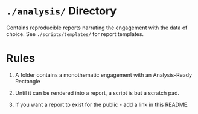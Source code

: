 # `./analysis/` Directory

Contains reproducible reports narrating the engagement with the data of choice. See `./scripts/templates/` for report templates.

# Rules

1.  A folder contains a monothematic engagement with an Analysis-Ready Rectangle

2.  Until it can be rendered into a report, a script is but a scratch pad.

3.  If you want a report to exist for the public - add a link in this README.
